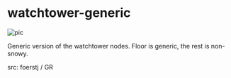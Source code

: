 # watchtower-generic

![pic](pic.jpg)

Generic version of the watchtower nodes. Floor is generic, the rest is non-snowy.

src: foerstj / GR
